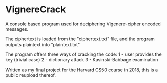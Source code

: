# VignereCrack

A console based program used for deciphering Vigenere-cipher encoded messages.

The ciphertext is loaded from the "ciphertext.txt" file, and the program outputs plaintext into "plaintext.txt"

The program offers three ways of cracking the code:
1 - user provides the key (trivial case)
2 - dictionary attack
3 - Kasinski-Babbage examination



Written as my final project for the Harvard CS50 course in 2018, this is a public reupload thereof.
